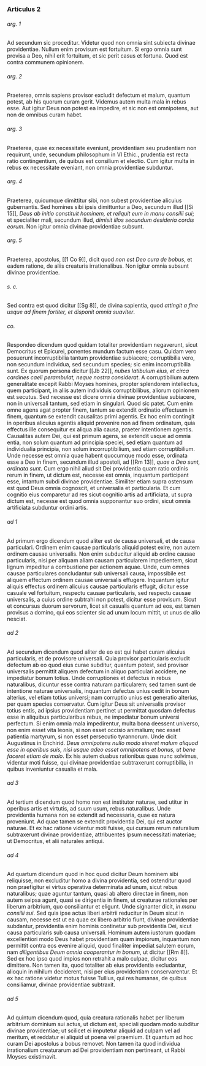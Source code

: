 ### Articulus 2

###### arg. 1
Ad secundum sic proceditur. Videtur quod non omnia sint subiecta divinae providentiae. Nullum enim provisum est fortuitum. Si ergo omnia sunt provisa a Deo, nihil erit fortuitum, et sic perit casus et fortuna. Quod est contra communem opinionem.

###### arg. 2
Praeterea, omnis sapiens provisor excludit defectum et malum, quantum potest, ab his quorum curam gerit. Videmus autem multa mala in rebus esse. Aut igitur Deus non potest ea impedire, et sic non est omnipotens, aut non de omnibus curam habet.

###### arg. 3
Praeterea, quae ex necessitate eveniunt, providentiam seu prudentiam non requirunt, unde, secundum philosophum in VI Ethic., prudentia est recta ratio contingentium, de quibus est consilium et electio. Cum igitur multa in rebus ex necessitate eveniant, non omnia providentiae subduntur.

###### arg. 4
Praeterea, quicumque dimittitur sibi, non subest providentiae alicuius gubernantis. Sed homines sibi ipsis dimittuntur a Deo, secundum illud [[Si 15]], *Deus ab initio constituit hominem, et reliquit eum in manu consilii sui*; et specialiter mali, secundum illud, *dimisit illos secundum desideria cordis eorum*. Non igitur omnia divinae providentiae subsunt.

###### arg. 5
Praeterea, apostolus, [[1 Co 9]], dicit quod *non est Deo cura de bobus*, et eadem ratione, de aliis creaturis irrationalibus. Non igitur omnia subsunt divinae providentiae.

###### s. c.
Sed contra est quod dicitur [[Sg 8]], de divina sapientia, quod *attingit a fine usque ad finem fortiter, et disponit omnia suaviter*.

###### co.
Respondeo dicendum quod quidam totaliter providentiam negaverunt, sicut Democritus et Epicurei, ponentes mundum factum esse casu. Quidam vero posuerunt incorruptibilia tantum providentiae subiacere; corruptibilia vero, non secundum individua, sed secundum species; sic enim incorruptibilia sunt. Ex quorum persona dicitur [[Jb 22]], *nubes latibulum eius, et circa cardines caeli perambulat, neque nostra considerat*. A corruptibilium autem generalitate excepit Rabbi Moyses homines, propter splendorem intellectus, quem participant, in aliis autem individuis corruptibilibus, aliorum opinionem est secutus. Sed necesse est dicere omnia divinae providentiae subiacere, non in universali tantum, sed etiam in singulari. Quod sic patet. Cum enim omne agens agat propter finem, tantum se extendit ordinatio effectuum in finem, quantum se extendit causalitas primi agentis. Ex hoc enim contingit in operibus alicuius agentis aliquid provenire non ad finem ordinatum, quia effectus ille consequitur ex aliqua alia causa, praeter intentionem agentis. Causalitas autem Dei, qui est primum agens, se extendit usque ad omnia entia, non solum quantum ad principia speciei, sed etiam quantum ad individualia principia, non solum incorruptibilium, sed etiam corruptibilium. Unde necesse est omnia quae habent quocumque modo esse, ordinata esse a Deo in finem, secundum illud apostoli, ad [[Rm 13]], *quae a Deo sunt, ordinata sunt*. Cum ergo nihil aliud sit Dei providentia quam ratio ordinis rerum in finem, ut dictum est, necesse est omnia, inquantum participant esse, intantum subdi divinae providentiae. Similiter etiam supra ostensum est quod Deus omnia cognoscit, et universalia et particularia. Et cum cognitio eius comparetur ad res sicut cognitio artis ad artificiata, ut supra dictum est, necesse est quod omnia supponantur suo ordini, sicut omnia artificiata subduntur ordini artis.

###### ad 1
Ad primum ergo dicendum quod aliter est de causa universali, et de causa particulari. Ordinem enim causae particularis aliquid potest exire, non autem ordinem causae universalis. Non enim subducitur aliquid ab ordine causae particularis, nisi per aliquam aliam causam particularem impedientem, sicut lignum impeditur a combustione per actionem aquae. Unde, cum omnes causae particulares concludantur sub universali causa, impossibile est aliquem effectum ordinem causae universalis effugere. Inquantum igitur aliquis effectus ordinem alicuius causae particularis effugit, dicitur esse casuale vel fortuitum, respectu causae particularis, sed respectu causae universalis, a cuius ordine subtrahi non potest, dicitur esse provisum. Sicut et concursus duorum servorum, licet sit casualis quantum ad eos, est tamen provisus a domino, qui eos scienter sic ad unum locum mittit, ut unus de alio nesciat.

###### ad 2
Ad secundum dicendum quod aliter de eo est qui habet curam alicuius particularis, et de provisore universali. Quia provisor particularis excludit defectum ab eo quod eius curae subditur, quantum potest, sed provisor universalis permittit aliquem defectum in aliquo particulari accidere, ne impediatur bonum totius. Unde corruptiones et defectus in rebus naturalibus, dicuntur esse contra naturam particularem; sed tamen sunt de intentione naturae universalis, inquantum defectus unius cedit in bonum alterius, vel etiam totius universi; nam corruptio unius est generatio alterius, per quam species conservatur. Cum igitur Deus sit universalis provisor totius entis, ad ipsius providentiam pertinet ut permittat quosdam defectus esse in aliquibus particularibus rebus, ne impediatur bonum universi perfectum. Si enim omnia mala impedirentur, multa bona deessent universo, non enim esset vita leonis, si non esset occisio animalium; nec esset patientia martyrum, si non esset persecutio tyrannorum. Unde dicit Augustinus in Enchirid. *Deus omnipotens nullo modo sineret malum aliquod esse in operibus suis, nisi usque adeo esset omnipotens et bonus, ut bene faceret etiam de malo*. Ex his autem duabus rationibus quas nunc solvimus, videntur moti fuisse, qui divinae providentiae subtraxerunt corruptibilia, in quibus inveniuntur casualia et mala.

###### ad 3
Ad tertium dicendum quod homo non est institutor naturae, sed utitur in operibus artis et virtutis, ad suum usum, rebus naturalibus. Unde providentia humana non se extendit ad necessaria, quae ex natura proveniunt. Ad quae tamen se extendit providentia Dei, qui est auctor naturae. Et ex hac ratione videntur moti fuisse, qui cursum rerum naturalium subtraxerunt divinae providentiae, attribuentes ipsum necessitati materiae; ut Democritus, et alii naturales antiqui.

###### ad 4
Ad quartum dicendum quod in hoc quod dicitur Deum hominem sibi reliquisse, non excluditur homo a divina providentia, sed ostenditur quod non praefigitur ei virtus operativa determinata ad unum, sicut rebus naturalibus; quae aguntur tantum, quasi ab altero directae in finem, non autem seipsa agunt, quasi se dirigentia in finem, ut creaturae rationales per liberum arbitrium, quo consiliantur et eligunt. Unde signanter dicit, *in manu consilii sui*. Sed quia ipse actus liberi arbitrii reducitur in Deum sicut in causam, necesse est ut ea quae ex libero arbitrio fiunt, divinae providentiae subdantur, providentia enim hominis continetur sub providentia Dei, sicut causa particularis sub causa universali. Hominum autem iustorum quodam excellentiori modo Deus habet providentiam quam impiorum, inquantum non permittit contra eos evenire aliquid, quod finaliter impediat salutem eorum, nam *diligentibus Deum omnia cooperantur in bonum*, ut dicitur [[Rm 8]]. Sed ex hoc ipso quod impios non retrahit a malo culpae, dicitur eos dimittere. Non tamen ita, quod totaliter ab eius providentia excludantur, alioquin in nihilum deciderent, nisi per eius providentiam conservarentur. Et ex hac ratione videtur motus fuisse Tullius, qui res humanas, de quibus consiliamur, divinae providentiae subtraxit.

###### ad 5
Ad quintum dicendum quod, quia creatura rationalis habet per liberum arbitrium dominium sui actus, ut dictum est, speciali quodam modo subditur divinae providentiae; ut scilicet ei imputetur aliquid ad culpam vel ad meritum, et reddatur ei aliquid ut poena vel praemium. Et quantum ad hoc curam Dei apostolus a bobus removet. Non tamen ita quod individua irrationalium creaturarum ad Dei providentiam non pertineant, ut Rabbi Moyses existimavit.

